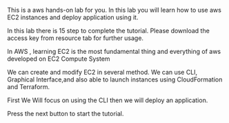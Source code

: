 This is a aws hands-on lab for you. In this lab you will learn how to use aws EC2 instances and deploy application using it.

In this lab there is 15 step to complete the tutorial. Please download the access key from resource tab for further usage.

In AWS , learning EC2 is the most fundamental thing and everything of aws developed on EC2 Compute System

We can create and modify EC2 in several method. We can use CLI, Graphical Interface,and also able to launch instances using CloudFormation and Terraform.

First We Will focus on using the CLI then we will deploy an application.

Press the next button to start the tutorial.
